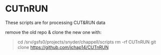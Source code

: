 # CUTnRUN
These scripts are for processing CUT&RUN data

remove the old repo & clone the new one with: 
> cd /srv/gsfs0/projects/snyder/chappell/scripts
> rm -rf CUTnRUN
> git clone https://github.com/jchap14/CUTnRUN
